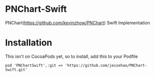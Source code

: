 PNChart-Swift
=============

PNChart(https://github.com/kevinzhow/PNChart) Swift Implementation 

# Installation
This isn't on CocoaPods yet, so to install, add this to your Podfile
```
pod 'PNChartSwift',:git => 'https://github.com/jessehao/PNChart-Swift.git'
```
